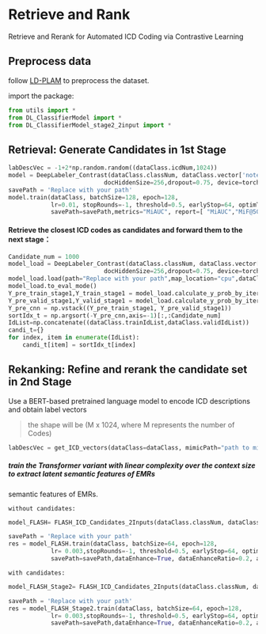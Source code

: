 # Retrieve and Rank 

Retrieve and Rerank for Automated ICD Coding via Contrastive Learning

## Preprocess data

follow [LD-PLAM](https://github.com/CSUBioGroup/LD-PLAM) to preprocess the dataset.

import the package:

```python
from utils import *
from DL_ClassifierModel import *
from DL_ClassifierModel_stage2_2input import *
```

## Retrieval: Generate Candidates in 1st Stage

```python
labDescVec = -1+2*np.random.random((dataClass.icdNum,1024))
model = DeepLabeler_Contrast(dataClass.classNum, dataClass.vector['noteEmbedding'], docEmbedding, labDescVec,cnnHiddenSize=256, contextSizeList=[3,4,5],
                           docHiddenSize=256,dropout=0.75, device=torch.device('cuda:0'),temp_para=0.05)
savePath = 'Replace with your path'
model.train(dataClass, batchSize=128, epoch=128,
            lr=0.01, stopRounds=-1, threshold=0.5, earlyStop=64, optimType='Lamb',schedulerType='cosine',warmup_ratio=0.03,
            savePath=savePath,metrics="MiAUC", report=[ "MiAUC","MiF@50","MiF@100","MiF@500","MiF@1000"])
```

#### Retrieve the closest ICD codes as candidates and forward them to the next stage：

```python
Candidate_num = 1000
model_load = DeepLabeler_Contrast(dataClass.classNum, dataClass.vector['noteEmbedding'], docEmbedding, labDescVec,cnnHiddenSize=256, contextSizeList=[3,4,5],
                           docHiddenSize=256,dropout=0.75, device=torch.device('cuda:0'),temp_para=0.05)
model_load.load(path="Replace with your path",map_location="cpu",dataClass = dataClass)
model_load.to_eval_mode()
Y_pre_train_stage1,Y_train_stage1 = model_load.calculate_y_prob_by_iterator(dataClass.one_epoch_batch_data_stream(64, type='train', device=torch.device("cuda:0")))
Y_pre_valid_stage1,Y_valid_stage1 = model_load.calculate_y_prob_by_iterator(dataClass.one_epoch_batch_data_stream(64, type='valid', device=torch.device("cuda:0")))
Y_pre_cnn = np.vstack((Y_pre_train_stage1, Y_pre_valid_stage1))
sortIdx_t = np.argsort(-Y_pre_cnn,axis=-1)[:,:Candidate_num]
IdList=np.concatenate((dataClass.trainIdList,dataClass.validIdList))
candi_t={}
for index, item in enumerate(IdList):
    candi_t[item] = sortIdx_t[index]
```

## Rekanking: Refine and rerank the candidate set in 2nd Stage

Use a BERT-based pretrained language model to encode ICD descriptions and obtain label vectors

> the shape will be (M x 1024, where M represents the number of Codes) 

```python
labDescVec = get_ICD_vectors(dataClass=dataClass, mimicPath="path to mimic3")
```

##### train the Transformer variant with linear complexity over the context size to extract latent semantic features of EMRs

semantic features of EMRs.

`without candidates:`

```python
model_FLASH= FLASH_ICD_Candidates_2Inputs(dataClass.classNum, dataClass.vector['noteEmbedding'],labDescVec,seqMaxLen=4000,chunk_length=400, trans_s = 300,attnList=[512],embDropout=0.2, hdnDropout=0.2,Dropout=0.0, fcDropout=0.0,numLayers=2,device=torch.device("cuda:0"))

savePath = 'Replace with your path'
res = model_FLASH.train(dataClass, batchSize=64, epoch=128,
            lr= 0.003,stopRounds=-1, threshold=0.5, earlyStop=64, optimType='Lamb',schedulerType='cosine_Anneal',eta_min=0.0,
            savePath=savePath,dataEnhance=True, dataEnhanceRatio=0.2, attackTrain=True, metrics="MiF", report=[ "MiAUC","MiF","P@5","P@8","P@15"])
```

`with candidates:`

```python
model_FLASH_Stage2= FLASH_ICD_Candidates_2Inputs(dataClass.classNum, dataClass.vector['noteEmbedding'],labDescVec,seqMaxLen=4000,chunk_length=400, trans_s = 300,attnList=[512],embDropout=0.2, hdnDropout=0.2,Dropout=0.0, fcDropout=0.0,numLayers=2,device=torch.device("cuda:0"))

savePath = 'Replace with your path'
res = model_FLASH_Stage2.train(dataClass, batchSize=64, epoch=128,
            lr= 0.003,stopRounds=-1, threshold=0.5, earlyStop=64, optimType='Lamb',schedulerType='cosine_Anneal',eta_min=0.0,
            savePath=savePath,dataEnhance=True, dataEnhanceRatio=0.2, attackTrain=True, metrics="MiF", report=[ "MiAUC","MiF","P@5","P@8","P@15"], candidate_para=candi_t)
```

